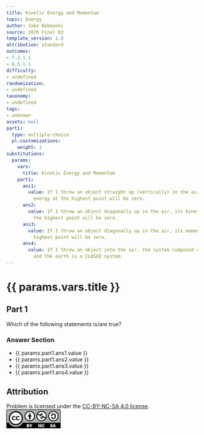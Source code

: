 ```yaml
---
title: Kinetic Energy and Momentum
topic: Energy
author: Jake Bobowski
source: 2016 Final Q3
template_version: 1.0
attribution: standard
outcomes:
- 7.2.1.1
- 6.5.1.1
difficulty:
- undefined
randomization:
- undefined
taxonomy:
- undefined
tags:
- unknown
assets: null
part1:
  type: multiple-choice
  pl-customizations:
    weight: 1
substitutions:
  params:
    vars:
      title: Kinetic Energy and Momentum
    part1:
      ans1:
        value: If I throw an object straight up (vertically) in the air, its kinetic
          energy at the highest point will be zero.
      ans2:
        value: If I throw an object diagonally up in the air, its kinetic energy at
          the highest point will be zero.
      ans3:
        value: If I throw an object diagonally up in the air, its momentum at the
          highest point will be zero.
      ans4:
        value: If I throw an object into the air, the system composed of the object
          and the earth is a CLOSED system.
---
```

# {{ params.vars.title }}
## Part 1

Which of the following statements is/are true?

### Answer Section

- {{ params.part1.ans1.value }}
- {{ params.part1.ans2.value }}
- {{ params.part1.ans3.value }}
- {{ params.part1.ans4.value }}

## Attribution

Problem is licensed under the [CC-BY-NC-SA 4.0 license](https://creativecommons.org/licenses/by-nc-sa/4.0/).<br> ![The Creative Commons 4.0 license requiring attribution-BY, non-commercial-NC, and share-alike-SA license.](https://raw.githubusercontent.com/firasm/bits/master/by-nc-sa.png)